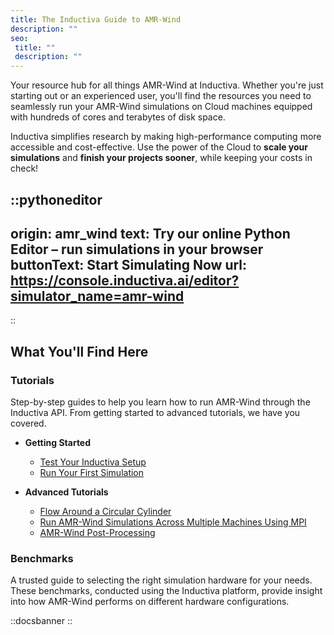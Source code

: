 ```yaml
---
title: The Inductiva Guide to AMR-Wind
description: ""
seo:
 title: ""
 description: ""
---
```


Your resource hub for all things AMR-Wind at Inductiva. Whether you're just starting out or an experienced user, you'll find the resources you need to seamlessly run your AMR-Wind simulations on Cloud machines equipped with hundreds of cores and terabytes of disk space.

Inductiva simplifies research by making high-performance computing more accessible and cost-effective. Use the power of the Cloud to **scale your simulations** and **finish your projects sooner**, while keeping your costs in check! 

::pythoneditor
---
origin: amr_wind
text: Try our online Python Editor – run simulations in your browser
buttonText: Start Simulating Now
url: https://console.inductiva.ai/editor?simulator_name=amr-wind
---
::


## What You'll Find Here


### Tutorials
Step-by-step guides to help you learn how to run AMR-Wind through the Inductiva API. From getting started to advanced tutorials, we have you covered.

* **Getting Started**
    - [Test Your Inductiva Setup](amr-wind/tutorials/setup-test)
    - [Run Your First Simulation](amr-wind/tutorials/quick-start)

* **Advanced Tutorials**
    - [Flow Around a Circular Cylinder](amr-wind/tutorials/run-flow-cylinder-case)
    - [Run AMR-Wind Simulations Across Multiple Machines Using MPI](amr-wind/tutorials/mpi-cluster-tutorial)
    - [AMR-Wind Post-Processing](amr-wind/visualization/yt-for-post-processing)

### Benchmarks
A trusted guide to selecting the right simulation hardware for your needs. These benchmarks, conducted using the Inductiva platform, provide insight into how AMR-Wind performs on different hardware configurations.

::docsbanner
::
